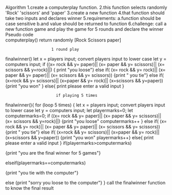  Algorithm
1.create a computerplay function.
2.this function  selects randomly 'Rock' 'scissors' and 'paper'
3.create a new function 
4.that function should take two inputs and declares winner
5.requirements:
    a.function should be case sensitive
    b.and value should be returned to function
6.challenge:
    call a new function game and play the game for 5 rounds and declare the winner
                        Pseudo code                    
computerplay()
return randomly [Rock Scissors paper]

                        1 round play
finalwinner()
let x = players input;
convert players input to lower case
let y = computers input;
if ((x= rock && y= paper)||
   (x= paper && y= scissors)||
   (x= scissors && y=rock)||)
{ print "you loose"}
else if( (x= rock && y= rock)||
         (x= paper && y= paper)||
         (x= scissors && y= scissors))
    {print " you tie"}
else if( (x=rock && y= scissors)||
         (x=paper && y= rock)||
         (x=scissors && y=paper))
        {print "you won"
         }
else{
    print please enter a valid input
}


                          if playing 5 times

finalwinner(){
for (loop 5 times)
{
let x = players input;
convert players input to lower case
let y = computers input;
    let playermarks=0;
    let computermarks=0;
  if ((x= rock && y= paper)||
   (x= paper && y= scissors)||
   (x= scissors && y=rock)||)
   {print "you loose"
 computermarks++ }
else if( (x= rock && y= rock)||
         (x= paper && y= paper)||
         (x= scissors && y= scissors))
    {print " you tie"}
else if( (x=rock && y= scissors)||
         (x=paper && y= rock)||
         (x=scissors && y=paper))
        {print "you won"
         playermarks++}
else{
    print please enter a valid input
}
if(playermarks>computermarks)

{print "you are the final winner for 5 games"}

elseif(playermarks==computermarks)

{print "you tie with the computer"}

else
{print "sorry you loose to the computer"}
}
call the finalwinner function to know the final result